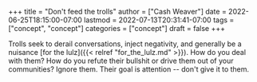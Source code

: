 +++
title = "Don't feed the trolls"
author = ["Cash Weaver"]
date = 2022-06-25T18:15:00-07:00
lastmod = 2022-07-13T20:31:41-07:00
tags = ["concept", "concept"]
categories = ["concept"]
draft = false
+++

Trolls seek to derail conversations, inject negativity, and generally be a nuisance [for the lulz]({{< relref "for_the_lulz.md" >}}). How do you deal with them? How do you refute their bullshit or drive them out of your communities? Ignore them. Their goal is attention -- don't give it to them.
